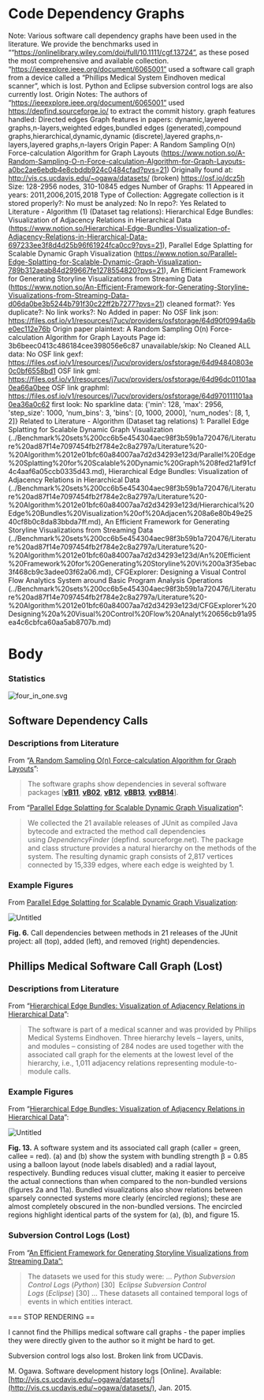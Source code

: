 # Code Dependency Graphs

Note: Various software call dependency graphs have been used in the literature. We provide the benchmarks used in ““https://onlinelibrary.wiley.com/doi/full/10.1111/cgf.13724”, as these posed the most comprehensive and available collection. 
 “https://ieeexplore.ieee.org/document/6065001” used a software call graph from a device called a “Phillips Medical System Eindhoven medical scanner”, which is lost. Python and Eclipse subversion control logs are also currently lost.
Origin Notes: The authors of “https://ieeexplore.ieee.org/document/6065001” used https://depfind.sourceforge.io/ to extract the commit history.
graph features handled: Directed edges
Graph features in papers: dynamic,layered graphs,n-layers,weighted edges,bundled edges (generated),compound graphs,hierarchical,dynamic,dynamic (discrete),layered graphs,n-layers,layered graphs,n-layers
Origin Paper: A Random Sampling O(n) Force-calculation Algorithm for Graph Layouts (https://www.notion.so/A-Random-Sampling-O-n-Force-calculation-Algorithm-for-Graph-Layouts-a0bc2ae6ebdb4e8cbddb924c0484cfad?pvs=21)
Originally found at: http://vis.cs.ucdavis.edu/~ogawa/datasets/ (broken)
https://osf.io/dcz5h 
Size: 128-2956 nodes, 310-10845 edges
Number of Graphs: 11
Appeared in years: 2011,2006,2015,2018
Type of Collection: Aggregate collection
is it stored properly?: No
must be analyzed: No
In repo?: Yes
Related to Literature - Algorithm (1) (Dataset tag relations): Hierarchical Edge Bundles: Visualization of Adjacency Relations in Hierarchical Data (https://www.notion.so/Hierarchical-Edge-Bundles-Visualization-of-Adjacency-Relations-in-Hierarchical-Data-697233ee3f8d4d25b96f61924fca0cc9?pvs=21), Parallel Edge Splatting for Scalable Dynamic Graph Visualization (https://www.notion.so/Parallel-Edge-Splatting-for-Scalable-Dynamic-Graph-Visualization-789b312aeab84d299667fe1278554820?pvs=21), An Efficient Framework for Generating Storyline Visualizations from Streaming Data (https://www.notion.so/An-Efficient-Framework-for-Generating-Storyline-Visualizations-from-Streaming-Data-d06da0be3b5244b791f30c22ff2b7277?pvs=21)
cleaned format?: Yes
duplicate?: No
link works?: No
Added in paper: No
OSF link json: https://files.osf.io/v1/resources/j7ucv/providers/osfstorage/64d90f0994a6be0ec112e76b
Origin paper plaintext: A Random Sampling O(n) Force-calculation Algorithm for Graph Layouts
Page id: 3b6beec0413c486184cee398056e6c87
unavailable/skip: No
Cleaned ALL data: No
OSF link gexf: https://files.osf.io/v1/resources/j7ucv/providers/osfstorage/64d94840803e0c0bf6558bd1
OSF link gml: https://files.osf.io/v1/resources/j7ucv/providers/osfstorage/64d96dc01101aa0ea66a0bee
OSF link graphml: https://files.osf.io/v1/resources/j7ucv/providers/osfstorage/64d970111101aa0ea36a0c62
first look: No
sparkline data: {'min': 128, 'max': 2956, 'step_size': 1000, 'num_bins': 3, 'bins': [0, 1000, 2000], 'num_nodes': [8, 1, 2]}
Related to Literature - Algorithm (Dataset tag relations) 1: Parallel Edge Splatting for Scalable Dynamic Graph Visualization (../Benchmark%20sets%200cc6b5e454304aec98f3b59b1a720476/Literature%20ad87f14e7097454fb2f784e2c8a2797a/Literature%20-%20Algorithm%2012e01bfc60a84007aa7d2d34293e123d/Parallel%20Edge%20Splatting%20for%20Scalable%20Dynamic%20Graph%208fed21af91cf4c4aaf6a05ccb0335d43.md), Hierarchical Edge Bundles: Visualization of Adjacency Relations in Hierarchical Data (../Benchmark%20sets%200cc6b5e454304aec98f3b59b1a720476/Literature%20ad87f14e7097454fb2f784e2c8a2797a/Literature%20-%20Algorithm%2012e01bfc60a84007aa7d2d34293e123d/Hierarchical%20Edge%20Bundles%20Visualization%20of%20Adjacen%208a6e80b49e2540cf8b0c8da83bbda7ff.md), An Efficient Framework for Generating Storyline Visualizations from Streaming Data (../Benchmark%20sets%200cc6b5e454304aec98f3b59b1a720476/Literature%20ad87f14e7097454fb2f784e2c8a2797a/Literature%20-%20Algorithm%2012e01bfc60a84007aa7d2d34293e123d/An%20Efficient%20Framework%20for%20Generating%20Storyline%20Vi%200a3f35ebac3f468cb9c3adee03f62a06.md), CFGExplorer: Designing a Visual Control Flow Analytics System around Basic Program Analysis Operations (../Benchmark%20sets%200cc6b5e454304aec98f3b59b1a720476/Literature%20ad87f14e7097454fb2f784e2c8a2797a/Literature%20-%20Algorithm%2012e01bfc60a84007aa7d2d34293e123d/CFGExplorer%20Designing%20a%20Visual%20Control%20Flow%20Analyt%20656cb91a95ea4c6cbfca60aa5ab8707b.md)

# Body

### Statistics

![four_in_one.svg](Code%20Dependency%20Graphs%203b6beec0413c486184cee398056e6c87/four_in_one.svg)

## Software Dependency Calls

### Descriptions from Literature

From “[A Random Sampling O(n) Force-calculation Algorithm for Graph Layouts](https://onlinelibrary.wiley.com/doi/full/10.1111/cgf.13724)”:

> The software graphs show dependencies in several software packages [[**vB11**](https://onlinelibrary.wiley.com/doi/full/10.1111/cgf.13724#cgf13724-bib-0076), [**vB02**](https://onlinelibrary.wiley.com/doi/full/10.1111/cgf.13724#cgf13724-bib-0075), [**vB12**](https://onlinelibrary.wiley.com/doi/full/10.1111/cgf.13724#cgf13724-bib-0077), [**vBB13**](https://onlinelibrary.wiley.com/doi/full/10.1111/cgf.13724#cgf13724-bib-0078), [**vvBB14**](https://onlinelibrary.wiley.com/doi/full/10.1111/cgf.13724#cgf13724-bib-0082)].
> 

From “[Parallel Edge Splatting for Scalable Dynamic Graph Visualization](https://ieeexplore.ieee.org/document/6065001)”:

> We collected the 21 available releases of JUnit as compiled Java bytecode and extracted the method call dependencies using *DependencyFinder* (depfind. sourceforge.net). The package and class structure provides a natural hierarchy on the methods of the system. The resulting dynamic graph consists of 2,817 vertices connected by 15,339 edges, where each edge is weighted by 1.
> 

### Example Figures

From [Parallel Edge Splatting for Scalable Dynamic Graph Visualization](https://ieeexplore.ieee.org/document/6065001):

![Untitled](Code%20Dependency%20Graphs%203b6beec0413c486184cee398056e6c87/Untitled.png)

**Fig. 6.** Call dependencies between methods in 21 releases of the JUnit project: all (top), added (left), and removed (right) dependencies.

## Phillips Medical Software Call Graph (Lost)

### Descriptions from Literature

From “[Hierarchical Edge Bundles: Visualization of Adjacency Relations in Hierarchical Data](https://ieeexplore.ieee.org/document/4015425)”:

> The software is part of a medical scanner and was provided by Philips Medical Systems Eindhoven. Three hierarchy levels – layers, units, and modules – consisting of 284 nodes are used together with the associated call graph for the elements at the lowest level of the hierarchy, i.e., 1,011 adjacency relations representing module-to-module calls.
> 

### Example Figures

From “[Hierarchical Edge Bundles: Visualization of Adjacency Relations in Hierarchical Data](https://ieeexplore.ieee.org/document/4015425)”:

![Untitled](Code%20Dependency%20Graphs%203b6beec0413c486184cee398056e6c87/Untitled%201.png)

**Fig. 13.** A software system and its associated call graph (caller = green, callee = red). (a) and (b) show the system with bundling strength β = 0.85 using a balloon layout (node labels disabled) and a radial layout, respectively. Bundling reduces visual clutter, making it easier to perceive the actual connections than when compared to the non-bundled versions (figures 2a and 11a). Bundled visualizations also show relations between sparsely connected systems more clearly (encircled regions); these are almost completely obscured in the non-bundled versions. The encircled regions highlight identical parts of the system for (a), (b), and figure 15.

### Subversion Control Logs (Lost)

From “[An Efficient Framework for Generating Storyline Visualizations from Streaming Data”:](https://ieeexplore.ieee.org/document/7015617)

> The datasets we used for this study were:
…
*Python Subversion Control Logs* (*Python*) [30] 
E*clipse Subversion Control Logs* (*Eclipse*) [30]
…
These datasets all contained temporal logs of events in which entities interact.
> 

=== STOP RENDERING ==

I cannot find the Phillips medical software call graphs - the paper implies they were directly given to the author so it might be hard to get. 

Subversion control logs also lost. Broken link from UCDavis. 

M. Ogawa. Software development history logs [Online]. Available:
[http://vis.cs.ucdavis.edu/~ogawa/datasets/](http://vis.cs.ucdavis.edu/~ogawa/datasets/), Jan. 2015.